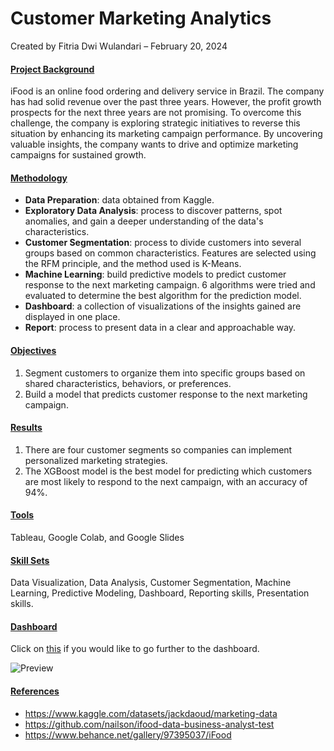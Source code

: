 # Customer Marketing Analytics

Created by Fitria Dwi Wulandari – February 20, 2024

#### <ins>**Project Background**</ins>
iFood is an online food ordering and delivery service in Brazil. The company has had solid revenue over the past three years. However, the profit growth prospects for the next three years are not promising. To overcome this challenge, the company is exploring strategic initiatives to reverse this situation by enhancing its marketing campaign performance. By uncovering valuable insights, the company wants to drive and optimize marketing campaigns for sustained growth.

#### <ins>**Methodology**</ins>
* **Data Preparation**: data obtained from Kaggle.
* **Exploratory Data Analysis**: process to discover patterns, spot anomalies, and gain a deeper understanding of the data's characteristics.
* **Customer Segmentation**: process to divide customers into several groups based on common characteristics. Features are selected using the RFM principle, and the method used is K-Means.
* **Machine Learning**: build predictive models to predict customer response to the next marketing campaign. 6 algorithms were tried and evaluated to determine the best algorithm for the prediction model.
* **Dashboard**: a collection of visualizations of the insights gained are displayed in one place.
* **Report**: process to present data in a clear and approachable way. 

#### <ins>**Objectives**</ins>
1. Segment customers to organize them into specific groups based on shared characteristics, behaviors, or preferences.
2. Build a model that predicts customer response to the next marketing campaign.
   
#### <ins>**Results**</ins>
1. There are four customer segments so companies can implement personalized marketing strategies.
2. The XGBoost model is the best model for predicting which customers are most likely to respond to the next campaign, with an accuracy of 94%.
   
#### <ins>**Tools**</ins>
Tableau, Google Colab, and Google Slides

#### <ins>**Skill Sets**</ins>
Data Visualization, Data Analysis, Customer Segmentation, Machine Learning, Predictive Modeling, Dashboard, Reporting skills, Presentation skills.
 
#### <ins>**Dashboard**</ins>
Click on [this](https://public.tableau.com/views/CustomerMarketingAnalytics/Summary?:language=en-US&publish=yes&:sid=&:display_count=n&:origin=viz_share_link) if you would like to go further to the dashboard.

![Preview](https://github.com/fitria-dwi/Customer-Marketing-Analytics/assets/74573342/d0cc7ed4-77a2-4008-95b5-e75bed37b925)

#### <ins>**References**</ins>
* https://www.kaggle.com/datasets/jackdaoud/marketing-data
* https://github.com/nailson/ifood-data-business-analyst-test
* https://www.behance.net/gallery/97395037/iFood
